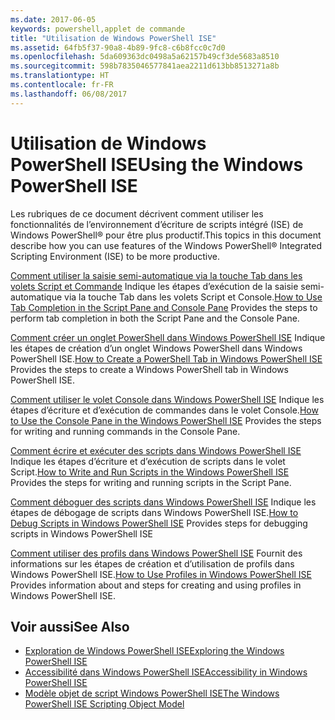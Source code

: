 ```yaml
---
ms.date: 2017-06-05
keywords: powershell,applet de commande
title: "Utilisation de Windows PowerShell ISE"
ms.assetid: 64fb5f37-90a8-4b89-9fc8-c6b8fcc0c7d0
ms.openlocfilehash: 5da609363dc0498a5a62157b49cf3de5683a8510
ms.sourcegitcommit: 598b7835046577841aea2211d613bb8513271a8b
ms.translationtype: HT
ms.contentlocale: fr-FR
ms.lasthandoff: 06/08/2017
---
```

# <a name="using-the-windows-powershell-ise"></a><span data-ttu-id="127f1-103">Utilisation de Windows PowerShell ISE</span><span class="sxs-lookup"><span data-stu-id="127f1-103">Using the Windows PowerShell ISE</span></span>
<span data-ttu-id="127f1-104">Les rubriques de ce document décrivent comment utiliser les fonctionnalités de l’environnement d’écriture de scripts intégré (ISE) de Windows PowerShell® pour être plus productif.</span><span class="sxs-lookup"><span data-stu-id="127f1-104">This topics in this document describe how you can use features of the Windows PowerShell® Integrated Scripting Environment (ISE) to be more productive.</span></span>

<span data-ttu-id="127f1-105">[Comment utiliser la saisie semi-automatique via la touche Tab dans les volets Script et Commande](How-to-Use-Tab-Completion-in-the-Script-Pane-and-Console-Pane.md) Indique les étapes d’exécution de la saisie semi-automatique via la touche Tab dans les volets Script et Console.</span><span class="sxs-lookup"><span data-stu-id="127f1-105">[How to Use Tab Completion in the Script Pane and Console Pane](How-to-Use-Tab-Completion-in-the-Script-Pane-and-Console-Pane.md) Provides the steps to perform tab completion in both the Script Pane and the Console Pane.</span></span>

<span data-ttu-id="127f1-106">[Comment créer un onglet PowerShell dans Windows PowerShell ISE](How-to-Create-a-PowerShell-Tab-in-Windows-PowerShell-ISE.md) Indique les étapes de création d’un onglet Windows PowerShell dans Windows PowerShell ISE.</span><span class="sxs-lookup"><span data-stu-id="127f1-106">[How to Create a PowerShell Tab in Windows PowerShell ISE](How-to-Create-a-PowerShell-Tab-in-Windows-PowerShell-ISE.md) Provides the steps to create a Windows PowerShell tab in Windows PowerShell ISE.</span></span>

<span data-ttu-id="127f1-107">[Comment utiliser le volet Console dans Windows PowerShell ISE](How-to-Use-the-Console-Pane-in-the-Windows-PowerShell-ISE.md) Indique les étapes d’écriture et d’exécution de commandes dans le volet Console.</span><span class="sxs-lookup"><span data-stu-id="127f1-107">[How to Use the Console Pane in the Windows PowerShell ISE](How-to-Use-the-Console-Pane-in-the-Windows-PowerShell-ISE.md) Provides the steps for writing and running commands in the Console Pane.</span></span>

<span data-ttu-id="127f1-108">[Comment écrire et exécuter des scripts dans Windows PowerShell ISE](How-to-Write-and-Run-Scripts-in-the-Windows-PowerShell-ISE.md) Indique les étapes d’écriture et d’exécution de scripts dans le volet Script.</span><span class="sxs-lookup"><span data-stu-id="127f1-108">[How to Write and Run Scripts in the Windows PowerShell ISE](How-to-Write-and-Run-Scripts-in-the-Windows-PowerShell-ISE.md) Provides the steps for writing and running scripts in the Script Pane.</span></span>

<span data-ttu-id="127f1-109">[Comment déboguer des scripts dans Windows PowerShell ISE](How-to-Debug-Scripts-in-Windows-PowerShell-ISE.md) Indique les étapes de débogage de scripts dans Windows PowerShell ISE.</span><span class="sxs-lookup"><span data-stu-id="127f1-109">[How to Debug Scripts in Windows PowerShell ISE](How-to-Debug-Scripts-in-Windows-PowerShell-ISE.md) Provides steps for debugging scripts in Windows PowerShell ISE</span></span>

<span data-ttu-id="127f1-110">[Comment utiliser des profils dans Windows PowerShell ISE](How-to-Use-Profiles-in-Windows-PowerShell-ISE.md) Fournit des informations sur les étapes de création et d’utilisation de profils dans Windows PowerShell ISE.</span><span class="sxs-lookup"><span data-stu-id="127f1-110">[How to Use Profiles in Windows PowerShell ISE](How-to-Use-Profiles-in-Windows-PowerShell-ISE.md) Provides information about and steps for creating and using profiles in Windows PowerShell ISE.</span></span>

## <a name="see-also"></a><span data-ttu-id="127f1-111">Voir aussi</span><span class="sxs-lookup"><span data-stu-id="127f1-111">See Also</span></span>
- [<span data-ttu-id="127f1-112">Exploration de Windows PowerShell ISE</span><span class="sxs-lookup"><span data-stu-id="127f1-112">Exploring the Windows PowerShell ISE</span></span>](../../getting-started/fundamental/Exploring-the-Windows-PowerShell-ISE.md)
- [<span data-ttu-id="127f1-113">Accessibilité dans Windows PowerShell ISE</span><span class="sxs-lookup"><span data-stu-id="127f1-113">Accessibility in Windows PowerShell ISE</span></span>](../../setup/Accessibility-in-Windows-PowerShell-ISE.md)
- [<span data-ttu-id="127f1-114">Modèle objet de script Windows PowerShell ISE</span><span class="sxs-lookup"><span data-stu-id="127f1-114">The Windows PowerShell ISE Scripting Object Model</span></span>](https://technet.microsoft.com/en-us/library/69b047d0-da79-413e-b948-8e45d05d1f85)

